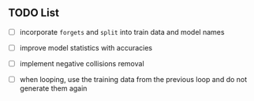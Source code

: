TODO List
---------

* [ ] incorporate `forgets` and `split` into train data and model names 
* [ ] improve model statistics with accuracies
* [ ] implement negative collisions removal
* [ ] when looping, use the training data from the previous loop and do not generate them again

